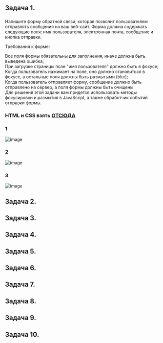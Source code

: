 ## Задача 1.   
### 
Напишите форму обратной связи, которая позволит пользователям отправлять сообщения на ваш веб-сайт. Форма должна содержать следующие поля: имя пользователя, электронная почта, сообщение и кнопка отправки.  

Требования к форме:  

Все поля формы обязательны для заполнения, иначе должна быть выведена ошибка;  
При загрузке страницы поле "имя пользователя" должно быть в фокусе;  
Когда пользователь нажимает на поле, оно должно становиться в фокусе, а остальные поля должны быть размытыми (blur);  
Когда пользователь отправляет форму, сообщение должно быть отправлено на сервер, а поля формы должны быть очищены.  
Для решения этой задачи вам придется использовать методы фокусировки и размытия в JavaScript, а также обработчик событий отправки формы.  
### HTML и CSS взять [ОТСЮДА](https://github.com/schoolteacherMP/lecture_53_JS_Forms_controls_Focus_blur/tree/main/%D0%B7%D0%B0%D0%B4%D0%B0%D1%87%D0%B0_1) 

### 1  
![image](https://user-images.githubusercontent.com/113675674/226161242-e83ba5c9-d8ec-459e-9b73-79f9f7274991.png)  

### 2  
![image](https://user-images.githubusercontent.com/113675674/226161267-e04f1cd8-dd89-4801-ae24-39054e4cf558.png)  

### 3  
![image](https://user-images.githubusercontent.com/113675674/226161349-3f3eddb1-08d5-464b-a394-ff63281d50e3.png)  


## Задача 2.   
### 

## Задача 3.   
### 

## Задача 4.   
### 

## Задача 5.   
### 

## Задача 6.   
### 

## Задача 7.   
### 

## Задача 8.   
### 

## Задача 9.   
### 

## Задача 10.   
### 
